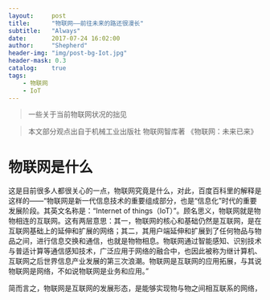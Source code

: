 ```yaml
---
layout:     post
title:      "物联网——前往未来的路还很漫长"
subtitle:   "Always"
date:       2017-07-24 16:02:00
author:     "Shepherd"
header-img: "img/post-bg-Iot.jpg"
header-mask: 0.3
catalog:    true
tags:
    - 物联网
    - IoT
---
```


> 一些关于当前物联网状况的拙见


>本文部分观点出自于机械工业出版社  物联网智库著 《物联网：未来已来》


# 物联网是什么

这是目前很多人都很关心的一点，物联网究竟是什么，对此，百度百科里的解释是这样的——“物联网是新一代信息技术的重要组成部分，也是“信息化”时代的重要发展阶段。其英文名称是：“Internet of things（IoT）”。顾名思义，物联网就是物物相连的互联网。这有两层意思：其一，物联网的核心和基础仍然是互联网，是在互联网基础上的延伸和扩展的网络；其二，其用户端延伸和扩展到了任何物品与物品之间，进行信息交换和通信，也就是物物相息。物联网通过智能感知、识别技术与普适计算等通信感知技术，广泛应用于网络的融合中，也因此被称为继计算机、互联网之后世界信息产业发展的第三次浪潮。物联网是互联网的应用拓展，与其说物联网是网络，不如说物联网是业务和应用。”

简而言之，物联网是互联网的发展形态，是能够实现物与物之间相互联系的网络，